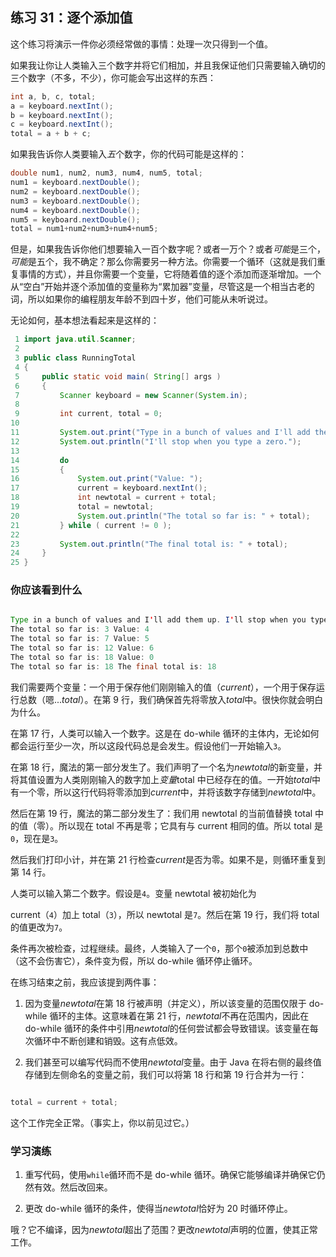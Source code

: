 ## 练习 31：逐个添加值

这个练习将演示一件你必须经常做的事情：处理一次只得到一个值。

如果我让你让人类输入三个数字并将它们相加，并且我保证他们只需要输入确切的三个数字（不多，不少），你可能会写出这样的东西：

```java
int a, b, c, total;
a = keyboard.nextInt();
b = keyboard.nextInt();
c = keyboard.nextInt();
total = a + b + c;

```

如果我告诉你人类要输入*五*个数字，你的代码可能是这样的：

```java
double num1, num2, num3, num4, num5, total;
num1 = keyboard.nextDouble();
num2 = keyboard.nextDouble();
num3 = keyboard.nextDouble();
num4 = keyboard.nextDouble();
num5 = keyboard.nextDouble();
total = num1+num2+num3+num4+num5;
```

但是，如果我告诉你他们想要输入一百个数字呢？或者一万个？或者*可能*是三个，*可能*是五个，我不确定？那么你需要另一种方法。你需要一个循环（这就是我们重复事情的方式），并且你需要一个变量，它将随着值的逐个添加而逐渐增加。一个从“空白”开始并逐个添加值的变量称为“累加器”变量，尽管这是一个相当古老的词，所以如果你的编程朋友年龄不到四十岁，他们可能从未听说过。

无论如何，基本想法看起来是这样的：

```java
 1 import java.util.Scanner;
 2 
 3 public class RunningTotal
 4 {
 5     public static void main( String[] args )
 6     {
 7         Scanner keyboard = new Scanner(System.in);
 8 
 9         int current, total = 0;
10 
11         System.out.print("Type in a bunch of values and I'll add them up. ");
12         System.out.println("I'll stop when you type a zero.");
13 
14         do
15         {
16             System.out.print("Value: ");
17             current = keyboard.nextInt();
18             int newtotal = current + total;
19             total = newtotal;
20             System.out.println("The total so far is: " + total);
21         } while ( current != 0 );
22 
23         System.out.println("The final total is: " + total);
24     }
25 }
```

### 你应该看到什么

```java

Type in a bunch of values and I'll add them up. I'll stop when you type a zero. Value: 3
The total so far is: 3 Value: 4
The total so far is: 7 Value: 5
The total so far is: 12 Value: 6
The total so far is: 18 Value: 0
The total so far is: 18 The final total is: 18
```

我们需要两个变量：一个用于保存他们刚刚输入的值（*current*），一个用于保存运行总数（嗯...*total*）。在第 9 行，我们确保首先将零放入*total*中。很快你就会明白为什么。

在第 17 行，人类可以输入一个数字。这是在 do-while 循环的主体内，无论如何都会运行至少一次，所以这段代码总是会发生。假设他们一开始输入`3`。

在第 18 行，魔法的第一部分发生了。我们声明了一个名为*newtotal*的新变量，并将其值设置为人类刚刚输入的数字加上*变量*total 中已经存在的值。一开始*total*中有一个零，所以这行代码将零添加到*current*中，并将该数字存储到*newtotal*中。

然后在第 19 行，魔法的第二部分发生了：我们用 newtotal 的当前值替换 total 中的值（零）。所以现在 total 不再是零；它具有与 current 相同的值。所以 total 是`0`，现在是`3`。

然后我们打印小计，并在第 21 行检查*current*是否为零。如果不是，则循环重复到第 14 行。

人类可以输入第二个数字。假设是`4`。变量 newtotal 被初始化为

current（`4`）加上 total（`3`），所以 newtotal 是`7`。然后在第 19 行，我们将 total 的值更改为`7`。

条件再次被检查，过程继续。最终，人类输入了一个`0`，那个`0`被添加到总数中（这不会伤害它），条件变为假，所以 do-while 循环停止循环。

在练习结束之前，我应该提到两件事：

1.  因为变量*newtotal*在第 18 行被声明（并定义），所以该变量的范围仅限于 do-while 循环的主体。这意味着在第 21 行，*newtotal*不再在范围内，因此在 do-while 循环的条件中引用*newtotal*的任何尝试都会导致错误。该变量在每次循环中不断创建和销毁。这有点低效。

1.  我们甚至可以编写代码而不使用*newtotal*变量。由于 Java 在将右侧的最终值存储到左侧命名的变量之前，我们可以将第 18 行和第 19 行合并为一行：

```java

total = current + total;
```

这个工作完全正常。（事实上，你以前见过它。）

### 学习演练

1.  重写代码，使用`while`循环而不是 do-while 循环。确保它能够编译并确保它仍然有效。然后改回来。

1.  更改 do-while 循环的条件，使得当*newtotal*恰好为 20 时循环停止。

哦？它不编译，因为*newtotal*超出了范围？更改*newtotal*声明的位置，使其正常工作。

